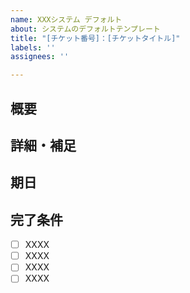 ```yaml
---
name: XXXシステム デフォルト
about: システムのデフォルトテンプレート
title: "[チケット番号]：[チケットタイトル]"
labels: ''
assignees: ''

---
```


## 概要

## 詳細・補足
<!-- URLなどを記載 -->

## 期日

## 完了条件
- [ ] XXXX
- [ ] XXXX
- [ ] XXXX
- [ ] XXXX
<!-- 補足事項あれば記載 -->
